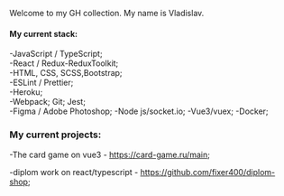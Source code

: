 Welcome to my GH collection.
My name is Vladislav.

#### My current stack:

-JavaScript / TypeScript;  
-React / Redux-ReduxToolkit;  
-HTML, CSS, SCSS,Bootstrap;  
-ESLint / Prettier;  
-Heroku;  
-Webpack; Git; Jest;  
-Figma / Adobe Photoshop;
-Node js/socket.io;
-Vue3/vuex;
-Docker;

### My current projects:

-The card game on vue3 - https://card-game.ru/main;

-diplom work on react/typescript - https://github.com/fixer400/diplom-shop;

